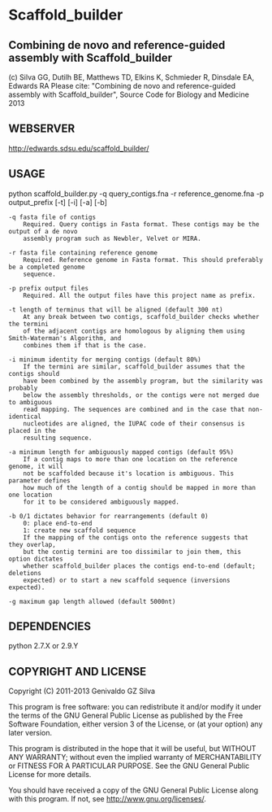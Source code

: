 # Scaffold_builder
 Combining de novo and reference-guided assembly with Scaffold_builder
-----

(c)            Silva GG, Dutilh BE, Matthews TD, Elkins K, Schmieder R, Dinsdale EA, Edwards RA
Please cite:   "Combining de novo and reference-guided assembly with Scaffold_builder", Source Code for Biology and Medicine 2013

WEBSERVER
-----
http://edwards.sdsu.edu/scaffold_builder/



USAGE
-----
python scaffold_builder.py -q query_contigs.fna -r reference_genome.fna -p output_prefix [-t] [-i] [-a] [-b]

	-q fasta file of contigs
		Required. Query contigs in Fasta format. These contigs may be the output of a de novo
		assembly program such as Newbler, Velvet or MIRA.

	-r fasta file containing reference genome
		Required. Reference genome in Fasta format. This should preferably be a completed genome
		sequence.

	-p prefix output files
		Required. All the output files have this project name as prefix.

	-t length of terminus that will be aligned (default 300 nt)
		At any break between two contigs, scaffold_builder checks whether the termini
		of the adjacent contigs are homologous by aligning them using Smith-Waterman's Algorithm, and
		combines them if that is the case.

	-i minimum identity for merging contigs (default 80%)
		If the termini are similar, scaffold_builder assumes that the contigs should
		have been combined by the assembly program, but the similarity was probably
		below the assembly thresholds, or the contigs were not merged due to ambiguous
		read mapping. The sequences are combined and in the case that non-identical
		nucleotides are aligned, the IUPAC code of their consensus is placed in the
		resulting sequence.

	-a minimum length for ambiguously mapped contigs (default 95%)
		If a contig maps to more than one location on the reference genome, it will
		not be scaffolded because it's location is ambiguous. This parameter defines
		how much of the length of a contig should be mapped in more than one location
		for it to be considered ambiguously mapped.

	-b 0/1 dictates behavior for rearrangements (default 0)
		0: place end-to-end
		1: create new scaffold sequence
		If the mapping of the contigs onto the reference suggests that they overlap,
		but the contig termini are too dissimilar to join them, this option dictates
		whether scaffold_builder places the contigs end-to-end (default; deletions
		expected) or to start a new scaffold sequence (inversions expected).

	-g maximum gap length allowed (default 5000nt)



DEPENDENCIES
------------
python 2.7.X or 2.9.Y

COPYRIGHT AND LICENSE
---------------------
Copyright (C) 2011-2013  Genivaldo GZ Silva

This program is free software: you can redistribute it and/or modify it under
the terms of the GNU General Public License as published by the Free Software
Foundation, either version 3 of the License, or (at your option) any later
version.

This program is distributed in the hope that it will be useful, but WITHOUT ANY
WARRANTY; without even the implied warranty of MERCHANTABILITY or FITNESS FOR A
PARTICULAR PURPOSE.  See the GNU General Public License for more details.

You should have received a copy of the GNU General Public License along with
this program.  If not, see <http://www.gnu.org/licenses/>.
